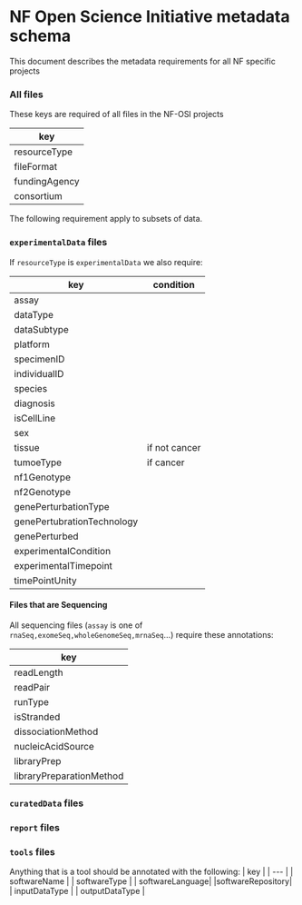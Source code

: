 # NF Open Science Initiative metadata schema
This document describes the metadata requirements for all NF specific projects

### All files
These keys are required of all files in the NF-OSI projects

| key | 
 |---| 
| resourceType |
| fileFormat   |
| fundingAgency|
| consortium   |

The following requirement apply to subsets of data.

### `experimentalData` files
If `resourceType` is `experimentalData` we also require:

| key | condition |
| --- | ---|
| assay ||
| dataType ||
| dataSubtype| |
| platform ||
| specimenID ||
| individualID ||
| species ||
| diagnosis ||
| isCellLine ||
| sex ||
| tissue | if not cancer|
| tumoeType| if cancer|
| nf1Genotype |
| nf2Genotype |
| genePerturbationType|
| genePertubrationTechnology| 
| genePerturbed|
| experimentalCondition|
| experimentalTimepoint|
| timePointUnity|


#### Files that are Sequencing
All sequencing files (`assay` is one of `rnaSeq,exomeSeq,wholeGenomeSeq,mrnaSeq`...) require these annotations:

| key |
| --- |
| readLength |
| readPair |
| runType |
| isStranded |
| dissociationMethod |
| nucleicAcidSource |
| libraryPrep |
| libraryPreparationMethod |

### `curatedData` files

### `report` files

### `tools` files

Anything that is a tool should be annotated with the following:
| key |
| --- |
| softwareName |
| softwareType |
| softwareLanguage|
|softwareRepository|
| inputDataType |
| outputDataType |

